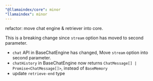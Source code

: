 ```yaml
---
"@llamaindex/core": minor
"llamaindex": minor
---
```


refactor: move chat engine & retriever into core.

This is a breaking change since `stream` option has moved to second parameter.

- `chat` API in BaseChatEngine has changed, Move `stream` option into second parameter.
- `chatHistory` in BaseChatEngine now returns `ChatMessage[] | Promise<ChatMessage[]>`, instead of `BaseMemory`
- update `retrieve-end` type
